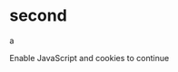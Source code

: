 # second
a

<!DOCTYPE html>
<html lang="en-US">
<head>
    <title>Just a moment...</title>
    <meta http-equiv="Content-Type" content="text/html; charset=UTF-8">
    <meta http-equiv="X-UA-Compatible" content="IE=Edge">
    <meta name="robots" content="noindex,nofollow">
    <meta name="viewport" content="width=device-width,initial-scale=1">
    <link href="/cdn-cgi/styles/challenges.css" rel="stylesheet">
    

</head>
<body class="no-js">
    <div class="main-wrapper" role="main">
    <div class="main-content">
        <noscript>
            <div id="challenge-error-title">
                <div class="h2">
                    <span class="icon-wrapper">
                        <div class="heading-icon warning-icon"></div>
                    </span>
                    <span id="challenge-error-text">
                        Enable JavaScript and cookies to continue
                    </span>
                </div>
            </div>
        </noscript>
        <div id="trk_jschal_js" style="display:none;background-image:url('/cdn-cgi/images/trace/managed/nojs/transparent.gif?ray=7ba648b64a8a7a58')"></div>
        <form id="challenge-form" action="/?__cf_chl_f_tk=9ipKySXMgaXmpP8Z2gn8QrqFhdZEhr.qaQvyCSuolWQ-1681919225-0-gaNycGzNDVA" method="POST" enctype="application/x-www-form-urlencoded">
            <input type="hidden" name="md" value="6oL9VLVDVTQg3WgNYhy0Wuy2VhsfNoGzernwUclFbe4-1681919225-0-AWH2LWMH31zt3C4mCKkmFtgsirN63yeSjNPqJlVGxOe8r6TDcA036tho4IZKnB_tWaVhZnozLGIF7A8uh6fH53YQGoHppTzigBqDzzlPrFPYA4QYkdvkO3fMyub27R7wSvPOCI9eoAmqn4fr2ZnVVXz3inWSysMQEwK8R7JEcQ_Xuz45SUHyTi5OKjX2sC0AzrT_bnZ8kl9k_t1DoOs4iX1Sx_sco0bi6Go6EdRG0Th-57F_1nJ9M40yUbo8vynpAYp5rtsOCR4F-VYq8_SlWrU7ux7KpkLJvoR93RKBi7A3JNrh2fQi7RZfzAgy6iI0NtxOuH84tIChwJDHFAZUKSa75RLsCA9Aj805OtRrcLa0vbGX-Fw2lKFm7ERnDXg2xM2Ek55Nv5vlGWkJsJbPN5HYYw82WWRmXt1m2-NRw4bvjsO1BE1Lkp89DN-5pMLtQ5i_sey9IWPzk4A5T6RiUUisPJtytnxWB3aJrtDZVTvfMKKZ-9vRVai5jQMiWAPUAVCbX8RZKJzAxMhXbdxYlFSD58KPnEnTheZZxvwlzK-YU5J5pL6KFYfKl_Z_9J33TqliBHI2TwyPPwupbzLeklV8ar--HKFGdpXu_5dbm2rq-Rztvf1iq9oQf-ti0NHTdqUxbSByDYRIzQC0R6GgpgzjkxOxXJKO_yQuveco3fFRW_jqUC_h6AJc5LPAj9i3R5imAKFtaXu1yXWLze2jvQO1etd9lHpExT6TgXIeBwKdJ2qQo1JRuwMourLVWV1rXtWJV4QZReesk2knCwSh-QAAH-eeA2qC9GOQAzDXgBHrTIzepgzhsRrWmFez0Bi7UtpHhsovuRRBVcWiOar0TelkZN2N5PN4olJiw5qf3EFhICL_t0HcSjGiFyQPtNmWQtZCEC-8-auSymL3wHG6pxV3MHU7_6WXIvX0DhRY25N20qeC_MfPPCkI1dV3zfWlQYqjMtFLDDCqU-0eYlojA3RV91u81WeSQ-62UotqSHmewaiS27Wa9Rf91oN0WF2rN070vUB2Ww4GPf0Qxc0iAAyauVii6PPOKLkJ2jCeSN_boEPajP9XnDiY3P_KwpdNbhBJUTNX55-7tUnklKsvSZ-FirlOC5HXqPQx90VZwFKAu9vUJAcTa6iSNHxEqQN7Xy2rZCEqZLodx-_-0nPasKhc0poxfYmF5engyTSulb2pqrGOiqgEk7oxRilTFn25NqWignXpNpURlmC0LsAN3Ifzjf2EEHmE4vjobZGr2ltABvc3rucX00hjsYlyd41zmhytWgeHqYqylFPjmL4ir9iuPSu3OVVUxtYy56Xn_q_9uUTYsZzRVeEQefhCGeT9dzoka2PwcTcI8a2snEwtunzgvtVhoL51WUMFE3sxqpZAggPAytq2x1DnHdDE2Az1DgrfyG2PNq9jlMcDxsSpjZLXPEN_E4TWoQgtmYaM_ySvzH9k7wwmpYu6sixuxDSThLtqGJDKyCwLWoGMSzRqXd5HNtQfA37eH3CfRXazsRxBSq_uMwyIsw_8IWaXCxqTtHcSaSXpXgwj4Qy65yQtTAm0JCxh7p85B47AvxAM5WgEkHN9C7evUYmCbVruDOUauU4tBP59Vy6vkd8U3U-XqyYY1d7PdJk0bDmhyLv0AWN6wPl2_OwWJX-XbB3i2HSEGw9o5imHmQ9spcMSPxdTt52eJpLW8reaUz4cuA8ehqAsNS-KH-LAn96Ph0yUUQojNjA-i4Q7Pn-qEw4BgTpFTT5x-hXNp-RDzkcxFOzB25XixPA_8zhYNAdaQknkE5rgQ_aHXbskR5TLlOupaGBLoeiRsIYCiKXMDxMdHof8w8830EJD1iBRe4Cwv6uahuQoi4O57Aoz9nnNMHII6b4n9od_TDmpWpA0Qpq7nx5toPOG_zqj9rYF2hBMSTldbct14hG55koX0QFP0pCeYv56ZawGEH6EBREQs-2pryxH-Ev8ZF0z7Maw1ZHFCdcnQ1KAULy2LYl0h5vXQgrmIuZI9sWU39bbAdo1Fz97F3VdyZJcJWAXfGaOqAM-4llZWT9ZcINmc30Pr8yRD6dfDyPY0ecXEbm3Y4aqaBIj1vSa77JV0qHfzsyrx5w9u9DBKacSpkwjSIKX2taEtBucJxJSeN7s3yHyAYAtnd4gvmd3T6GW2g3QcU82T3KyHPwz0VFw1lFMlo-0nYQMr81ry1kON2PJC0vsJzHu3QL_1C-uABp6sv2DInyaPDW-pCVF8myptZAC0W_mp9CL3AtBDeOesUEHgO7OHovt2TELCh-S4aGQC1E7joR0Pq7oJ188LUiLWu8UbIGAvWucG7qf63L4SiwxAOgYhfrpHAX8RZUIHbM3UFJhcwOyhGUOCrxlhjyDKw7_buqPEEc3MvKQ-kzQEDBCqocGiRh-K5lt2IDqUcD7hhwdr244VJV0L3Og45nTT1SY0YJc_g861_FTHyJTqIN7h21QAF9svdM-AyVilfEj21iOPoF5rngGAyqB98NyTUs2wHS-r8vvHfB_l-xU4dbTLfcoji10_7iWrx0qpWr9qbFEgJbPjpZDHDXJTrvjQrhrv4wbY_LDHKU8rGF2Po-C3BCaRMxoShroHY-bUjlhszD65EPeWmE1jE5yeWaM1LAsRsEE5FnOh0ksFeiFCCkmzuXQ02awulVal06iqtbfH8kfz-dUpaVFTcC5UKOfIMClDOg1loBVnjxDfPL670BvnHMPzWRF73DCBI7WFBOZsRHvljsmvp1QjeOrg-5xjRedtmz5StjiKpf_kafFKobJIgyy2cjtQ-m6i_TrCZ3xihbjuz0QNoMOIgqqthhL318kBOZR4S6RH916X8hZniH4wYBK5plecxbfIplWZFa0jFiAykswUnbBrilnq0XiTE7bgQNU1RoeNK2lXpuhmo54Bt2m2XZjdNYNZCsV-2j5XJfZuGqAgoHtVsB5SP_L7ikyv2ihV8NvjJSgjVMo_ZJgcLkZ8eXxDS7aewXRMraUry7NTBaDygtKitA8W8qkXtS52hpTTCyC7Xbmx0-AlNLwZrqRd3fWrAAWFo_Jbl-fxDpP_qYlDem2CSCoRuoXDoENG7J7VkSR7H7tTaS5eV3TYOROq3jiVSB4cBVZ_Xsl51i2Iuu3zQz__ASgYgH8BzG7pvnpN8WwXZBTJec0xnsxzEOevHxsKWe50yMMDhJhZ6yx12N3TM9tA2HM1XgzicUUrbTN56spnSjd33cTANwNOiM9RhK-6DvFJj2e4YsuWVzWwPqjdoZ1Jxc--OImmpkehTInGrglehyl0lsBN9XTtUUXUkeS6RSDJOlWWggByS6qs2s7VqPZg3X92liT7vHKy_BEoFV3nzmB9yFK2ec">
        </form>
    </div>
</div>
<script>
